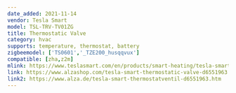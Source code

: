 ```yaml
---
date_added: 2021-11-14
vendor: Tesla Smart
model: TSL-TRV-TV01ZG
title: Thermostatic Valve
category: hvac
supports: temperature, thermostat, battery
zigbeemodel: ['TS0601','_TZE200_husqqvux']
compatible: [zha,z2m]
mlink: https://www.teslasmart.com/en/products/smart-heating/tesla-smart-thermostatic-valve/
link: https://www.alzashop.com/tesla-smart-thermostatic-valve-d6551963.htm
link2: https://www.alza.de/tesla-smart-thermostatventil-d6551963.htm
---
```

